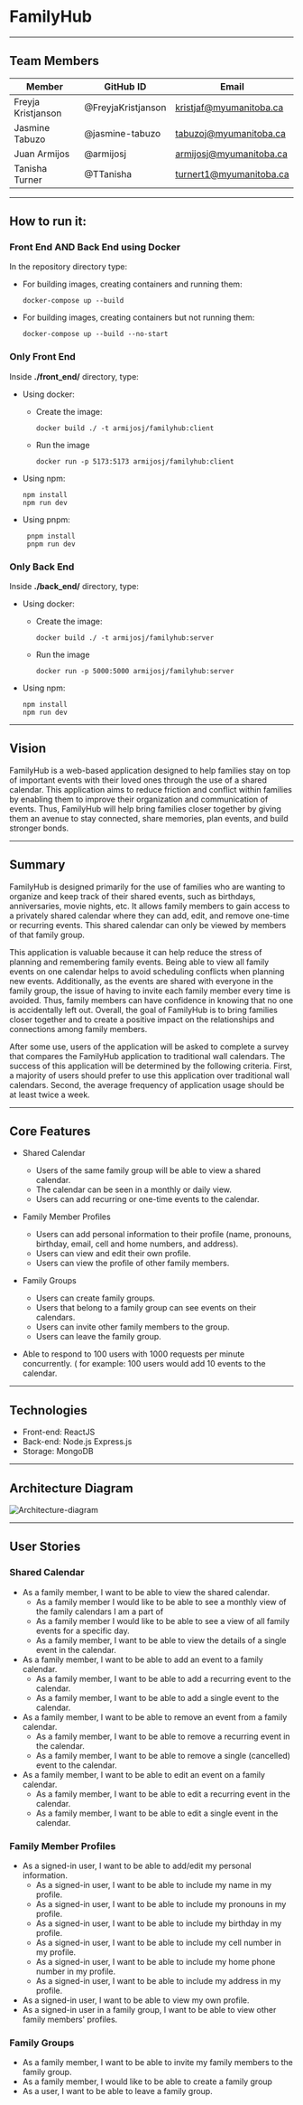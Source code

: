 # FamilyHub
--------------

## Team Members
| Member             | GitHub ID          | Email                   |
|--------------------|--------------------|-------------------------|
| Freyja Kristjanson | @FreyjaKristjanson | kristjaf@myumanitoba.ca |
| Jasmine Tabuzo     | @jasmine-tabuzo    | tabuzoj@myumanitoba.ca  |
| Juan Armijos       | @armijosj          | armijosj@myumanitoba.ca |
| Tanisha Turner     | @TTanisha          | turnert1@myumanitoba.ca |

---

## How to run it:

### Front End AND Back End using Docker

In the repository directory type:

- For building images, creating containers and running them:

    ```
    docker-compose up --build
     ```

- For building images, creating containers but not running them:

    ```
    docker-compose up --build --no-start
    ```


### Only Front End

Inside **./front_end/** directory, type:

- Using docker:
    - Create the image:

        ```
        docker build ./ -t armijosj/familyhub:client
        ```

    - Run the image

        ```
        docker run -p 5173:5173 armijosj/familyhub:client
        ```

- Using npm:

    ``` 
    npm install
    npm run dev
    ```

- Using pnpm:

   ```
    pnpm install
    pnpm run dev
   ```

### Only Back End

Inside **./back_end/** directory, type:

- Using docker:

    - Create the image:

        ```
        docker build ./ -t armijosj/familyhub:server
        ```

    - Run the image

        ```
        docker run -p 5000:5000 armijosj/familyhub:server
        ```

- Using npm:

    ``` 
    npm install
    npm run dev
    ```

---

## Vision

FamilyHub is a web-based application designed to help families stay on top of important events with their loved ones through the use of a shared calendar. This application aims to reduce friction and conflict within families by enabling them to improve their organization and communication of events. Thus, FamilyHub will help bring families closer together by giving them an avenue to stay connected, share memories, plan events, and build stronger bonds. 

---

## Summary

FamilyHub is designed primarily for the use of families who are wanting to organize and keep track of their shared events, such as birthdays, anniversaries, movie nights, etc. It allows family members to gain access to a privately shared calendar where they can add, edit, and remove one-time or recurring events. This shared calendar can only be viewed by members of that family group.  

This application is valuable because it can help reduce the stress of planning and remembering family events. Being able to view all family events on one calendar helps to avoid scheduling conflicts when planning new events. Additionally, as the events are shared with everyone in the family group, the issue of having to invite each family member every time is avoided. Thus, family members can have confidence in knowing that no one is accidentally left out. Overall, the goal of FamilyHub is to bring families closer together and to create a positive impact on the relationships and connections among family members. 

After some use, users of the application will be asked to complete a survey that compares the FamilyHub application to traditional wall calendars. The success of this application will be determined by the following criteria. First, a majority of users should prefer to use this application over traditional wall calendars. Second, the average frequency of application usage should be at least twice a week. 

---

## Core Features ## 

* Shared Calendar 
    * Users of the same family group will be able to view a shared calendar.
    * The calendar can be seen in a monthly or daily view. 
    * Users can add recurring or one-time events to the calendar. 

* Family Member Profiles
    * Users can add personal information to their profile (name, pronouns, birthday, email, cell and home numbers, and address). 
    * Users can view and edit their own profile.
    * Users can view the profile of other family members. 

* Family Groups
    * Users can create family groups.
    * Users that belong to a family group can see events on their calendars.
    * Users can invite other family members to the group.
    * Users can leave the family group.

* Able to respond to 100 users with 1000 requests per minute concurrently. ( for example: 100 users would add 10 events to the calendar.

---

## Technologies ##

* Front-end: ReactJS
* Back-end: Node.js Express.js
* Storage: MongoDB

---

## Architecture Diagram

![Architecture-diagram](./docs/architecture-diagram.png)

---

## User Stories

### Shared Calendar
* As a family member, I want to be able to view the shared calendar. 
    * As a family member I would like to be able to see a monthly view of the family calendars I am a part of
    * As a family member I would like to be able to see a view of all family events for a specific day.
    * As a family member, I want to be able to view the details of a single event in the calendar. 
* As a family member, I want to be able to add an event to a family calendar. 
    * As a family member, I want to be able to add a recurring event to the calendar. 
    * As a family member, I want to be able to add a single event to the calendar. 
* As a family member, I want to be able to remove an event from a family calendar.
    * As a family member, I want to be able to remove a recurring event in the calendar. 
    * As a family member, I want to be able to remove a single (cancelled)  event to the calendar. 
* As a family member, I want to be able to edit an event on a family calendar.
    * As a family member, I want to be able to edit a recurring event in the calendar. 
    * As a family member, I want to be able to edit a single event in the calendar. 

### Family Member Profiles
* As a signed-in user, I want to be able to add/edit my personal information.   
   * As a signed-in user, I want to be able to include my name in my profile. 
   * As a signed-in user, I want to be able to include my pronouns in my profile. 
   * As a signed-in user, I want to be able to include my birthday in my profile. 
   * As a signed-in user, I want to be able to include my cell number in my profile. 
   * As a signed-in user, I want to be able to include my home phone number in my profile.
   * As a signed-in user, I want to be able to include my address in my profile. 
* As a signed-in user, I want to be able to view my own profile. 
* As a signed-in user in a family group, I want to be able to view other family members' profiles. 

### Family Groups
* As a family member, I want to be able to invite my family members to the family group.
* As a family member, I would like to be able to create a family group 
* As a user, I want to be able to leave a family group.
